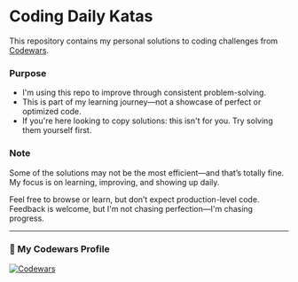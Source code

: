 # Coding Daily Katas

This repository contains my personal solutions to coding challenges from [Codewars](https://www.codewars.com/).

### Purpose
- I'm using this repo to improve through consistent problem-solving.
- This is part of my learning journey—not a showcase of perfect or optimized code.
- If you're here looking to copy solutions: this isn't for you. Try solving them yourself first.

### Note
Some of the solutions may not be the most efficient—and that’s totally fine. My focus is on learning, improving, and showing up daily.

Feel free to browse or learn, but don’t expect production-level code. Feedback is welcome, but I'm not chasing perfection—I'm chasing progress.

---

### 📎 My Codewars Profile

[![Codewars](https://www.codewars.com/users/ranier-lendon/badges/large)](https://www.codewars.com/users/ranier-lendon)

